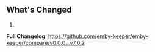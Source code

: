 ## What's Changed

1.

**Full Changelog**: https://github.com/emby-keeper/emby-keeper/compare/v0.0.0...v7.0.2
